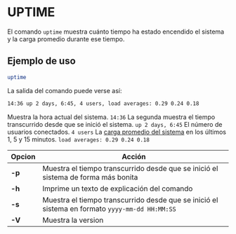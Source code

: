 # UPTIME

El comando `uptime` muestra cuánto tiempo ha estado encendido el sistema y la carga promedio durante ese tiempo.

## Ejemplo de uso
```bash
uptime
```
La salida del comando puede verse así:
```bash
14:36 up 2 days, 6:45, 4 users, load averages: 0.29 0.24 0.18
```
Muestra la hora actual del sistema. `14:36`
La segunda muestra el tiempo transcurrido desde que se inició el sistema. `up 2 days, 6:45`
El número de usuarios conectados. `4 users`
La [carga promedio del sistema]() en los últimos 1, 5 y 15 minutos. `load averages: 0.29 0.24 0.18`

| Opcion | Acción |
| ----------- |-------------|
| **-p** | Muestra el tiempo transcurrido desde que se inició el sistema de forma más bonita |
| **-h** | Imprime un texto de explicación del comando |
| **-s** | Muestra el tiempo transcurrido desde que se inició el sistema en formato `yyyy-mm-dd HH:MM:SS` |
| **-V** | Muestra la version |
